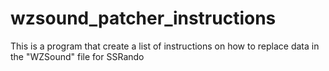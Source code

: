 # wzsound_patcher_instructions
This is a program that create a list of instructions on how to replace data in the "WZSound" file for SSRando
